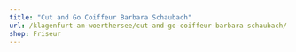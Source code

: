 ```yaml
---
title: "Cut and Go Coiffeur Barbara Schaubach"
url: /klagenfurt-am-woerthersee/cut-and-go-coiffeur-barbara-schaubach/
shop: Friseur
---
```

